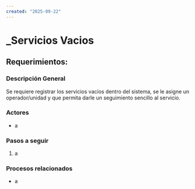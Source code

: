 ```yaml
---
created: "2025-09-22"
---
```

# _Servicios Vacios
## Requerimientos:
### Descripción General
Se requiere registrar los servicios vacíos dentro del sistema, se le asigne un operador/unidad y que permita darle un seguimiento sencillo al servicio.

### Actores
- a

### Pasos a seguir
1. a

### Procesos relacionados 
- a